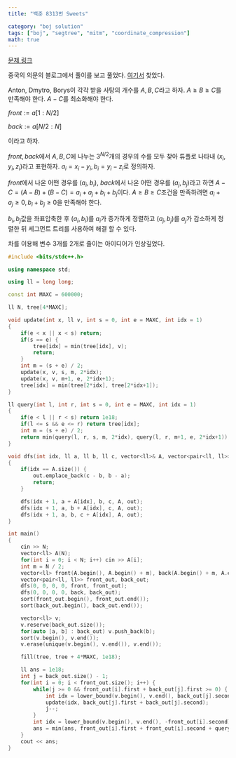 ```yaml
---
title: "백준 8313번 Sweets"

category: "boj solution"
tags: ["boj", "segtree", "mitm", "coordinate_compression"]
math: true
--- 
```


[문제 링크](https://www.acmicpc.net/problem/8313)

중국의 의문의 블로그에서 풀이를 보고 풀었다. [여기서](https://www.cnblogs.com/clrs97/p/15824652.html) 찾았다.

Anton, Dmytro, Borys이 각각 받을 사탕의 개수를 $A, B, C$라고 하자. $A \geq B \geq C$를 만족해야 한다. $A - C$를 최소화해야 한다.

$front := a[1:N/2]$


$back := a[N/2:N]$

이라고 하자.

$front, back$에서 $A, B, C$에 나누는 $3^{N/2}$개의 경우의 수를 모두 찾아 튜플로 나타내 $(x_i, y_i, z_i)$라고 표현하자. $a_i = x_i - y_i, b_i = y_i - z_i$로 정의하자.

$front$에서 나온 어떤 경우를 $(a_i, b_i)$, $back$에서 나온 어떤 경우를 $(a_j, b_j)$라고 하면 $A - C = (A - B) + (B - C) = a_i + a_j + b_i + b_j$이다. $A \geq B \geq C$조건을 만족하려면 $a_i + a_j \geq 0, b_i + b_j \geq 0$을 만족해야 한다.

$b_i, b_j$값을 좌표압축한 후 $(a_i, b_i)$를 $a_i$가 증가하게 정렬하고 $(a_j, b_j)$를 $a_j$가 감소하게 정렬한 뒤 세그먼트 트리를 사용하여 해결 할 수 있다.

차를 이용해 변수 3개를 2개로 줄이는 아이디어가 인상깊었다.

```cpp
#include <bits/stdc++.h>

using namespace std;

using ll = long long;

const int MAXC = 600000;

ll N, tree[4*MAXC];

void update(int x, ll v, int s = 0, int e = MAXC, int idx = 1)
{
    if(e < x || x < s) return;
    if(s == e) {
        tree[idx] = min(tree[idx], v);
        return;
    }
    int m = (s + e) / 2;
    update(x, v, s, m, 2*idx);
    update(x, v, m+1, e, 2*idx+1);
    tree[idx] = min(tree[2*idx], tree[2*idx+1]);
}

ll query(int l, int r, int s = 0, int e = MAXC, int idx = 1)
{
    if(e < l || r < s) return 1e18;
    if(l <= s && e <= r) return tree[idx];
    int m = (s + e) / 2;
    return min(query(l, r, s, m, 2*idx), query(l, r, m+1, e, 2*idx+1));
}

void dfs(int idx, ll a, ll b, ll c, vector<ll>& A, vector<pair<ll, ll>>& out)
{
    if(idx == A.size()) {
        out.emplace_back(c - b, b - a);
        return;
    }

    dfs(idx + 1, a + A[idx], b, c, A, out);
    dfs(idx + 1, a, b + A[idx], c, A, out);
    dfs(idx + 1, a, b, c + A[idx], A, out);
}

int main()
{
    cin >> N;
    vector<ll> A(N);
    for(int i = 0; i < N; i++) cin >> A[i];
    int m = N / 2;
    vector<ll> front(A.begin(), A.begin() + m), back(A.begin() + m, A.end());
    vector<pair<ll, ll>> front_out, back_out;
    dfs(0, 0, 0, 0, front, front_out);
    dfs(0, 0, 0, 0, back, back_out);
    sort(front_out.begin(), front_out.end());
    sort(back_out.begin(), back_out.end());

    vector<ll> v;
    v.reserve(back_out.size());
    for(auto [a, b] : back_out) v.push_back(b);
    sort(v.begin(), v.end());
    v.erase(unique(v.begin(), v.end()), v.end());

    fill(tree, tree + 4*MAXC, 1e18);

    ll ans = 1e18;
    int j = back_out.size() - 1;
    for(int i = 0; i < front_out.size(); i++) {
        while(j >= 0 && front_out[i].first + back_out[j].first >= 0) {
            int idx = lower_bound(v.begin(), v.end(), back_out[j].second) - v.begin();
            update(idx, back_out[j].first + back_out[j].second);
            j--;
        }
        int idx = lower_bound(v.begin(), v.end(), -front_out[i].second) - v.begin();
        ans = min(ans, front_out[i].first + front_out[i].second + query(idx, MAXC));
    }
    cout << ans;
}
```